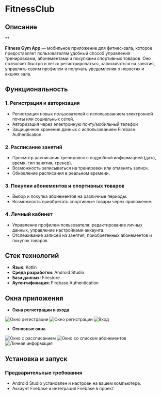 # FitnessClub
 ## Описание



**


**Fitness Gym App** — мобильное приложение для фитнес-зала, которое предоставляет пользователям удобный способ управления тренировками, абонементами и покупками спортивных товаров. Оно позволяет быстро и легко регистрироваться, записываться на занятия, управлять своим профилем и получать уведомления о новостях и акциях зала.

## Функциональность

### 1. Регистрация и авторизация
- Регистрация новых пользователей с использованием электронной почты или социальных сетей.
- Авторизация через электронную почту/мобильный телефон 
- Защищенное хранение данных с использованием Firebase Authentication.

### 2. Расписание занятий
- Просмотр расписания тренировок с подробной информацией (дата, время, тип занятия, тренер).
- Возможность записываться на тренировки или отменять записи.
- Обновление расписания в реальном времени.

### 3. Покупки абонементов и спортивных товаров
- Выбор и покупка абонементов на различные периоды.
- Возможность приобретать спортивные товары через приложение.

### 4. Личный кабинет
- Управление профилем пользователя: редактирование личных данных, управление настройками аккаунта.
- Отслеживание записей на занятия, приобретенных абонементов и покупок товаров.

## Стек технологий

- **Язык**: Kotlin
- **Среда разработки**: Android Studio
- **База данных**: Firestore
- **Аутентификация**: Firebase Authentication


## Окна приложения

- **Окна регистрации и входа**

![Окно регистрации](images/image1.PNG)
![Окно регистрации](images/image2.PNG)
![Вход](images/image3.PNG)

- **Основные окна**

![Окно с рассписанием](images/image4.PNG)
![Окно со списком абонементов](images/image5.PNG)
![Личная информация](images/image6.PNG)

## Установка и запуск

### Предварительные требования
- Android Studio установлен и настроен на вашем компьютере.
- Аккаунт Firebase и интеграция Firebase в проект.

